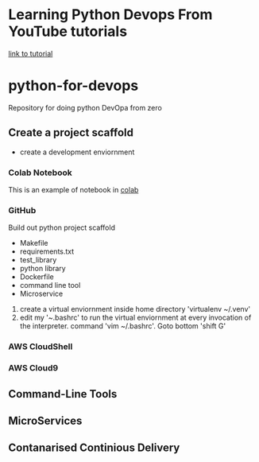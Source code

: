 # Learning Python Devops From YouTube tutorials 

[link to tutorial](https://www.youtube.com/watch?v=kwZNpieUreA&list=PLdfopzFjkPz_6h6WGWRpdXVsB3_7Gx402&index=2)

# python-for-devops
Repository for doing python DevOpa from zero

## Create a project scaffold

* create a development enviornment
### Colab Notebook
This is an example of notebook in [colab](https://colab.research.google.com/drive/1QQuxkAAfA9YcL9IgCyFEnjMo82UAhfEW#scrollTo=jrpVLVkt73wc)
### GitHub
  Build out python project scaffold
  * Makefile
  * requirements.txt
  * test_library
  * python library
  * Dockerfile
  * command line tool
  * Microservice

  1. create a virtual enviornment inside home directory 'virtualenv ~/.venv'
  2. edit my '~.bashrc'  to run the virtual enviornment at every invocation of the interpreter. command 'vim ~/.bashrc'. Goto bottom 'shift G'

### AWS CloudShell 
### AWS Cloud9
## Command-Line Tools

## MicroServices

## Contanarised Continious Delivery

